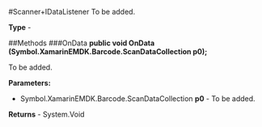 #Scanner+IDataListener
To be added.

**Type** - 

##Methods
###OnData
**public void OnData (Symbol.XamarinEMDK.Barcode.ScanDataCollection p0);**

To be added.

**Parameters:** 

* Symbol.XamarinEMDK.Barcode.ScanDataCollection **p0** - To be added.

**Returns** - System.Void



